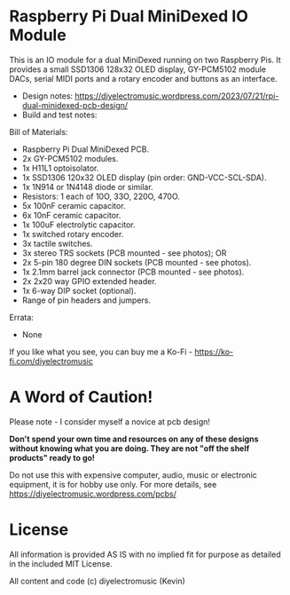 # Raspberry Pi Dual MiniDexed IO Module

This is an IO module for a dual MiniDexed running on two Raspberry Pis.  It provides a small SSD1306 128x32 OLED display, GY-PCM5102 module DACs, serial MIDI ports and a rotary encoder and buttons as an interface.

- Design notes: https://diyelectromusic.wordpress.com/2023/07/21/rpi-dual-minidexed-pcb-design/
- Build and test notes: 

Bill of Materials:
- Raspberry Pi Dual MiniDexed PCB.
- 2x GY-PCM5102 modules.
- 1x H11L1 optoisolator.
- 1x SSD1306 120x32 OLED display (pin order: GND-VCC-SCL-SDA).
- 1x 1N914 or 1N4148 diode or similar.
- Resistors: 1 each of 10O, 33O, 220O, 470O.
- 5x 100nF ceramic capacitor.
- 6x 10nF ceramic capacitor.
- 1x 100uF electrolytic capacitor.
- 1x switched rotary encoder.
- 3x tactile switches.
- 3x stereo TRS sockets (PCB mounted - see photos); OR
- 2x 5-pin 180 degree DIN sockets (PCB mounted - see photos).
- 1x 2.1mm barrel jack connector (PCB mounted - see photos).
- 2x 2x20 way GPIO extended header.
- 1x 6-way DIP socket (optional).
- Range of pin headers and jumpers.

Errata:
- None

If you like what you see, you can buy me a Ko-Fi - https://ko-fi.com/diyelectromusic

#  A Word of Caution!

Please note - I consider myself a novice at pcb design!

**Don't spend your own time and resources on any of these designs without knowing what you are doing.  They are not "off the shelf products" ready to go!**

Do not use this with expensive computer, audio, music or electronic equipment, it is for hobby use only.  For more details, see https://diyelectromusic.wordpress.com/pcbs/

# License

All information is provided AS IS with no implied fit for purpose as detailed in the included MIT License.

All content and code (c) diyelectromusic (Kevin)
